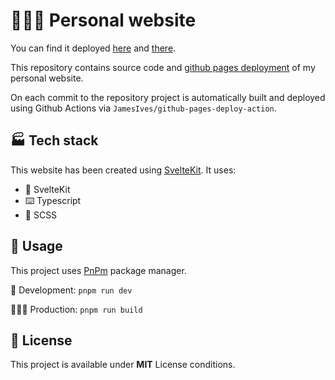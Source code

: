 # 👱🏻‍♂️ Personal website

You can find it deployed [here](https://im-beast.com) and
[there](https://im-beast.github.io).

This repository contains source code and
[github pages deployment](https://github.com/Im-Beast/Im-Beast.github.io/tree/gh-pages)
of my personal website.

On each commit to the repository project is automatically built and deployed
using Github Actions via `JamesIves/github-pages-deploy-action`.

## 🏭 Tech stack

This website has been created using [SvelteKit](https://kit.svelte.dev/). It
uses:

- 💖 SvelteKit
- ⌨️ Typescript
- 🎨 SCSS

## 🧰 Usage

This project uses [PnPm](https://pnpm.io/) package manager.

👷 Development: `pnpm run dev`

👨🏻‍💼 Production: `pnpm run build`

## 📝 License

This project is available under **MIT** License conditions.
